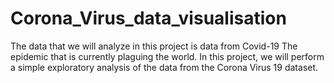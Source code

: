 # Corona_Virus_data_visualisation
The data that we will analyze in this project is data from Covid-19 The epidemic that is currently plaguing the world.
In this project, we will perform a simple exploratory analysis of the data from the Corona Virus 19 dataset.
